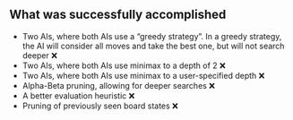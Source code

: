 ## What was successfully accomplished
* Two AIs, where both AIs use a “greedy strategy”.  In a greedy strategy, the AI will consider all moves and take the best one, but will not search deeper ❌
* Two AIs, where both AIs use minimax to a depth of 2 ❌
* Two AIs, where both AIs use minimax to a user-specified depth ❌ 
* Alpha-Beta pruning, allowing for deeper searches ❌
* A better evaluation heuristic ❌
* Pruning of previously seen board states ❌
